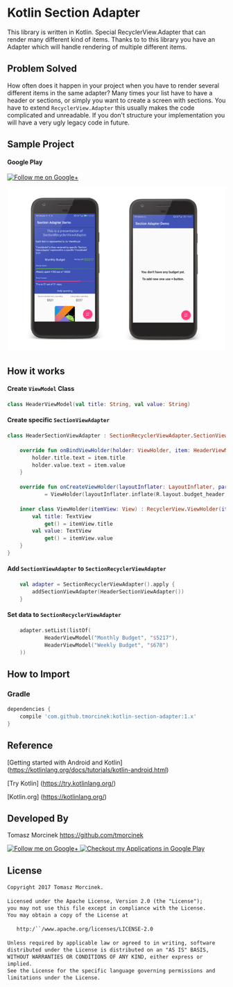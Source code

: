 # Kotlin Section Adapter

This library is written in Kotlin.
Special RecyclerView.Adapter that can render many different kind of items.
Thanks to to this library you have an Adapter which will handle rendering of multiple different items.

## Problem Solved

How often does it happen in your project when you have to render several different items in the same adapter?
Many times your list have to have a header or sections, or simply you want to create a screen with sections. 
You have to extend `RecyclerView.Adapter` this usually makes the code complicated and unreadable. If you don't structure your implementation you will have a very ugly legacy code in future.


## Sample Project

#### Google Play

<a href="https://play.google.com/store/apps/details?id=com.morcinek.kotlin.adapter">
  <img width="340px" alt="Follow me on Google+"
       src="http://www.morcinek.co.uk/wp-content/uploads/2014/11/Android-app-on-google-play.svg" />
</a>


![Alt text](raw/screenshot-preview.png?raw=true "Section Adapter")

## How it works

#### Create `ViewModel` Class
```kotlin
class HeaderViewModel(val title: String, val value: String)
```


#### Create specific `SectionViewAdapter`
```kotlin
class HeaderSectionViewAdapter : SectionRecyclerViewAdapter.SectionViewAdapter<HeaderViewModel, HeaderSectionViewAdapter.ViewHolder> {

    override fun onBindViewHolder(holder: ViewHolder, item: HeaderViewModel, position: Int) {
        holder.title.text = item.title
        holder.value.text = item.value
    }

    override fun onCreateViewHolder(layoutInflater: LayoutInflater, parent: ViewGroup, viewType: Int)
            = ViewHolder(layoutInflater.inflate(R.layout.budget_header, parent, false))

    inner class ViewHolder(itemView: View) : RecyclerView.ViewHolder(itemView) {
        val title: TextView
            get() = itemView.title
        val value: TextView
            get() = itemView.value
    }
}
```

#### Add `SectionViewAdapter` to `SectionRecyclerViewAdapter`
```kotlin
    val adapter = SectionRecyclerViewAdapter().apply {
        addSectionViewAdapter(HeaderSectionViewAdapter())
    }
```

#### Set data to `SectionRecyclerViewAdapter`
```kotlin
    adapter.setList(listOf(
            HeaderViewModel("Monthly Budget", "$5217"),
            HeaderViewModel("Weekly Budget", "$678")
    ))
```

## How to Import 
### Gradle
```groovy
dependencies {
    compile 'com.github.tmorcinek:kotlin-section-adapter:1.x'
}
```


## Reference

[Getting started with Android and Kotlin] (https://kotlinlang.org/docs/tutorials/kotlin-android.html)

[Try Kotlin] (https://try.kotlinlang.org/)

[Kotlin.org] (https://kotlinlang.org/)


## Developed By

Tomasz Morcinek https://github.com/tmorcinek

<a href="https://plus.google.com/+TomaszMorcinek">
  <img alt="Follow me on Google+"
       src="https://github.com/tmorcinek/kotlin-section-adapter/tree/master/raw/google-plus-logo.png" />
</a>
<a href="https://play.google.com/store/apps/developer?id=Tomasz+Morcinek">
  <img alt="Checkout my Applications in Google Play"
       src="https://github.com/tmorcinek/kotlin-section-adapter/tree/master/raw/google-play-logo.png" />
</a>


## License

    Copyright 2017 Tomasz Morcinek.

    Licensed under the Apache License, Version 2.0 (the "License");
    you may not use this file except in compliance with the License.
    You may obtain a copy of the License at

       http:/``/www.apache.org/licenses/LICENSE-2.0

    Unless required by applicable law or agreed to in writing, software
    distributed under the License is distributed on an "AS IS" BASIS,
    WITHOUT WARRANTIES OR CONDITIONS OF ANY KIND, either express or implied.
    See the License for the specific language governing permissions and
    limitations under the License.
